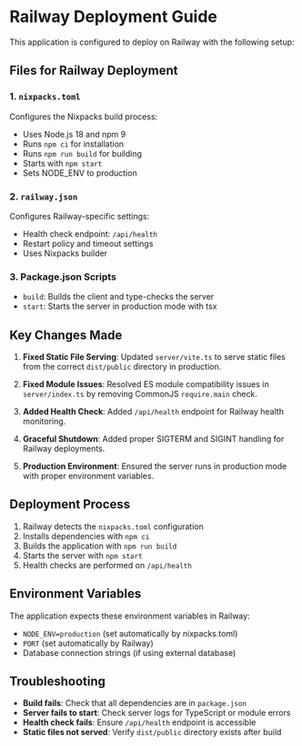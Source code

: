 # Railway Deployment Guide

This application is configured to deploy on Railway with the following setup:

## Files for Railway Deployment

### 1. `nixpacks.toml`
Configures the Nixpacks build process:
- Uses Node.js 18 and npm 9
- Runs `npm ci` for installation
- Runs `npm run build` for building
- Starts with `npm start`
- Sets NODE_ENV to production

### 2. `railway.json`
Configures Railway-specific settings:
- Health check endpoint: `/api/health`
- Restart policy and timeout settings
- Uses Nixpacks builder

### 3. Package.json Scripts
- `build`: Builds the client and type-checks the server
- `start`: Starts the server in production mode with tsx

## Key Changes Made

1. **Fixed Static File Serving**: Updated `server/vite.ts` to serve static files from the correct `dist/public` directory in production.

2. **Fixed Module Issues**: Resolved ES module compatibility issues in `server/index.ts` by removing CommonJS `require.main` check.

3. **Added Health Check**: Added `/api/health` endpoint for Railway health monitoring.

4. **Graceful Shutdown**: Added proper SIGTERM and SIGINT handling for Railway deployments.

5. **Production Environment**: Ensured the server runs in production mode with proper environment variables.

## Deployment Process

1. Railway detects the `nixpacks.toml` configuration
2. Installs dependencies with `npm ci`
3. Builds the application with `npm run build`
4. Starts the server with `npm start`
5. Health checks are performed on `/api/health`

## Environment Variables

The application expects these environment variables in Railway:
- `NODE_ENV=production` (set automatically by nixpacks.toml)
- `PORT` (set automatically by Railway)
- Database connection strings (if using external database)

## Troubleshooting

- **Build fails**: Check that all dependencies are in `package.json`
- **Server fails to start**: Check server logs for TypeScript or module errors
- **Health check fails**: Ensure `/api/health` endpoint is accessible
- **Static files not served**: Verify `dist/public` directory exists after build
